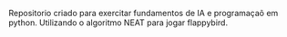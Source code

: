 Repositorio criado para exercitar fundamentos de IA e programaçaõ em python.
Utilizando o algoritmo NEAT para jogar flappybird.
